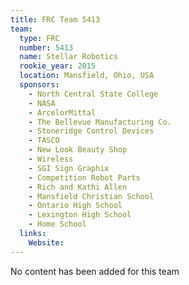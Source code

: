 ```yaml
---
title: FRC Team 5413
team:
  type: FRC
  number: 5413
  name: Stellar Robotics
  rookie_year: 2015
  location: Mansfield, Ohio, USA
  sponsors:
    - North Central State College
    - NASA
    - ArcelorMittal
    - The Bellevue Manufacturing Co.
    - Stoneridge Control Devices
    - TASCO
    - New Look Beauty Shop
    - Wireless
    - SGI Sign Graphix
    - Competition Robot Parts
    - Rich and Kathi Allen
    - Mansfield Christian School
    - Ontario High School
    - Lexington High School
    - Home School
  links:
    Website: 
---
```

No content has been added for this team